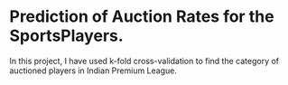 # Prediction of Auction Rates for the SportsPlayers.

In this project, I have used k-fold cross-validation to find the category of auctioned players in Indian Premium League.
